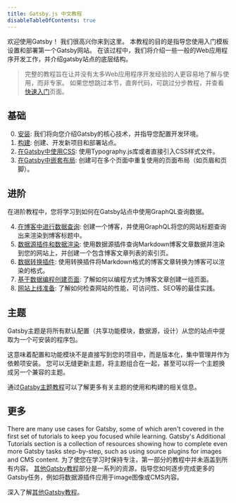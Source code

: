 ```yaml
---
title: Gatsby.js 中文教程
disableTableOfContents: true
---
```


欢迎使用Gatsby！ 我们很高兴你来到这里。 本教程的目的是指导您使用入门模板设置和部署第一个Gatsby网站。 在该过程中，我们将介绍一些一般的Web应用程序开发工作，并介绍gatsby站点的底层结构。

> 完整的教程旨在让并没有太多Web应用程序开发经验的人更容易地了解与使用，而非专家。 如果您想跳过本节，直奔代码，可跳过分步教程，并查看[快速入门](/docs/quick-start/)页面。

## 基础

0.  [安装](/tutorial/part-zero/): 我们将向您介绍Gatsby的核心技术，并指导您配置开发环境。
1.  [构建](/tutorial/part-one/): 创建、开发新项目和部署站点。
2.  [在Gatsby中使用CSS](/tutorial/part-two/): 使用Typography.js库或者直接引入CSS样式文件。
3.  [在Gatsby中嵌套布局](/tutorial/part-three/): 创建可在多个页面中重复使用的页面布局（如页眉和页脚）。

## 进阶

在进阶教程中，您将学习到如何在Gatsby站点中使用GraphQL查询数据。

4.  [在博客中进行数据查询](/tutorial/part-four/): 创建一个博客，并使用GraphQL将您的网站标题查询出来渲染到博客标题中。
5.  [数据源插件和数据渲染](/tutorial/part-five/): 使用数据源插件查询Markdown博客文章数据并渲染到您的网站上，并创建一个包含博客文章列表的索引页。
6.  [数据转换插件](/tutorial/part-six/): 使用转换插件将Markdown格式的博客文章转换为博客可以渲染的格式。
7.  [基于数据编程创建页面](/tutorial/part-seven/): 了解如何以编程方式为博客文章创建一组页面。
8.  [网站上线准备](/tutorial/part-eight/): 了解如何检查网站的性能，可访问性、SEO等的最佳实践。

## 主题

Gatsby主题是将所有默认配置（共享功能模块，数据源，设计）从您的站点中提取为一个可安装的程序包。

这意味着配置和功能模块不是直接写到您的项目中，而是版本化，集中管理并作为依赖项安装。 您可以无缝更新主题，将主题组合在一起，甚至可以将一个主题换成另一个兼容的主题。

通过[Gatsby主题教程](/tutorial/theme-tutorials/)可以了解更多有关主题的使用和构建的相关信息。

## 更多

There are many use cases for Gatsby, some of which aren't covered in the first set of tutorials to keep you focused while learning. Gatsby's Additional Tutorials section is a collection of resources showing how to complete even more Gatsby tasks step-by-step, such as using source plugins for images and CMS content.
为了使您在学习时保持专注，第一部分的教程中并未涵盖到所有内容。 [其他Gatsby教程](/tutorial/additional-tutorials/)部分是一系列的资源，指导您如何逐步完成更多的Gatsby任务，例如将数据源插件应用于image图像或CMS内容。

深入了解[其他Gatsby教程](/tutorial/additional-tutorials/)。
